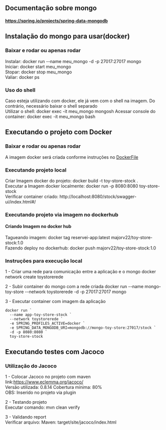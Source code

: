 

## Documentação sobre mongo
#### https://spring.io/projects/spring-data-mongodb

## Instalação do mongo para usar(docker)
### Baixar e rodar ou apenas rodar
Instalar: docker run --name meu_mongo -d -p 27017:27017 mongo  
Iniciar: docker start meu_mongo  
Stopar: docker stop meu_mongo  
Valiar: docker ps  

### Uso do shell
Caso esteja utilizando com docker, ele já vem com o shell na imagem. Do contrário, necessário baixar o shell separado  
Utilizar o shell: docker exec -it meu_mongo mongosh
Acessar console do container: docker exec -it meu_mongo bash


## Executando o projeto com Docker
### Baixar e rodar ou apenas rodar
A imagem docker será criada conforme instruções no [DockerFile](Dockerfile)

### Executando projeto local
Criar Imagem docker do projeto: docker build -t toy-store-stock .  
Executar a Imagem docker localmente: docker run -p 8080:8080 toy-store-stock  
Verificar container criado: http://localhost:8080/stock/swagger-ui/index.html#/

### Executando projeto via imagem no dockerhub
#### Criando Imagem no docker hub
Tagueando imagem: docker tag reservei-app:latest majorv22/toy-store-stock:1.0  
Fazendo deploy no dockerhub: docker push majorv22/toy-store-stock:1.0

### Instruções para execução local 
1 - Criar uma rede para comunicação entre a aplicação e o mongo
docker network create toystorerede

2 - Subir container do mongo com a rede criada
docker run --name mongo-toy-store --network toystorerede -d -p 27017:27017 mongo

3 - Executar container com imagem da aplicação
```
docker run `
  --name app-toy-store-stock `
  --network toystorerede `
  -e SPRING_PROFILES_ACTIVE=docker `
  -e SPRING_DATA_MONGODB_URI=mongodb://mongo-toy-store:27017/stock `
  -d -p 8080:8080 `
  toy-store-stock
```

## Executando testes com Jacoco

### Utilização do Jacoco
1 - Colocar Jacoco no projeto com maven  
  link:https://www.eclemma.org/jacoco/  
  Versão utilizada: 0.8.14
  Cobertura mínima: 80%  
  OBS: Inserido no projeto via plugin

2 - Testando projeto  
  Executar comando: mvn clean verify

3 - Validando report  
  Verificar arquivo: Maven: target/site/jacoco/index.html

